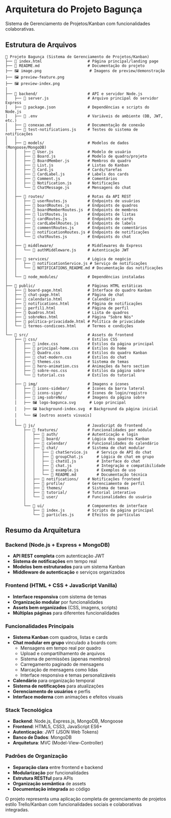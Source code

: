 # Arquitetura do Projeto Bagunça

Sistema de Gerenciamento de Projetos/Kanban com funcionalidades colaborativas.

## Estrutura de Arquivos

```
📁 Projeto Bagunça (Sistema de Gerenciamento de Projetos/Kanban)
├── 📄 index.html                    # Página principal/landing page
├── 📄 README.md                     # Documentação do projeto
├── 🖼️ image.png                     # Imagens de preview/demonstração
├── 🖼️ preview-feature.png
├── 🖼️ preview-index.png
│
├── 📁 backend/                      # API e servidor Node.js
│   ├── 📄 server.js                 # Arquivo principal do servidor Express
│   ├── 📄 package.json              # Dependências e scripts do Node.js
│   ├── 📄 .env                      # Variáveis de ambiente (DB, JWT, etc.)
│   ├── 📄 conexao.md                # Documentação de conexão
│   ├── 📄 test-notifications.js     # Testes do sistema de notificações
│   │
│   ├── 📁 models/                   # Modelos de dados (Mongoose/MongoDB)
│   │   ├── 📄 User.js               # Modelo de usuário
│   │   ├── 📄 Board.js              # Modelo de quadro/projeto
│   │   ├── 📄 BoardMember.js        # Membros do quadro
│   │   ├── 📄 List.js               # Listas do Kanban
│   │   ├── 📄 Card.js               # Cards/tarefas
│   │   ├── 📄 CardLabel.js          # Labels dos cards
│   │   ├── 📄 Comment.js            # Comentários
│   │   ├── 📄 Notification.js       # Notificações
│   │   └── 📄 ChatMessage.js        # Mensagens do chat
│   │
│   ├── 📁 routes/                   # Rotas da API REST
│   │   ├── 📄 userRoutes.js         # Endpoints de usuários
│   │   ├── 📄 boardRoutes.js        # Endpoints de quadros
│   │   ├── 📄 boardMemberRoutes.js  # Endpoints de membros
│   │   ├── 📄 listRoutes.js         # Endpoints de listas
│   │   ├── 📄 cardRoutes.js         # Endpoints de cards
│   │   ├── 📄 cardLabelRoutes.js    # Endpoints de labels
│   │   ├── 📄 commentRoutes.js      # Endpoints de comentários
│   │   ├── 📄 notificationRoutes.js # Endpoints de notificações
│   │   └── 📄 chatRoutes.js         # Endpoints do chat
│   │
│   ├── 📁 middleware/               # Middlewares do Express
│   │   └── 📄 authMiddleware.js     # Autenticação JWT
│   │
│   ├── 📁 services/                 # Lógica de negócio
│   │   ├── 📄 notificationService.js # Serviço de notificações
│   │   └── 📄 NOTIFICATIONS_README.md # Documentação das notificações
│   │
│   └── 📁 node_modules/             # Dependências instaladas
│
├── 📁 public/                       # Páginas HTML estáticas
│   ├── 📄 board-page.html           # Interface do quadro Kanban
│   ├── 📄 chat-page.html            # Página de chat
│   ├── 📄 calendario.html           # Calendário
│   ├── 📄 notifications.html        # Página de notificações
│   ├── 📄 perfil1.html              # Página de perfil
│   ├── 📄 Quadros.html              # Lista de quadros
│   ├── 📄 sobreNos.html             # Página "Sobre Nós"
│   ├── 📄 politica-privacidade.html # Política de privacidade
│   └── 📄 termos-condicoes.html     # Termos e condições
│
└── 📁 src/                          # Assets do frontend
    ├── 📁 css/                      # Estilos CSS
    │   ├── 📄 index.css             # Estilos da página principal
    │   ├── 📄 principal-home.css    # Estilos do home
    │   ├── 📄 Quadro.css            # Estilos do quadro Kanban
    │   ├── 📄 chat-modern.css       # Estilos do chat
    │   ├── 📄 themes.css            # Sistema de temas
    │   ├── 📄 hero-animation.css    # Animações da hero section
    │   ├── 📄 sobre-nos.css         # Estilos da página sobre
    │   └── 📄 tutorial.css          # Estilos do tutorial
    │
    ├── 📁 img/                      # Imagens e ícones
    │   ├── 📁 icons-sidebar/        # Ícones da barra lateral
    │   ├── 📁 icons-sign/           # Ícones de login/registro
    │   ├── 📁 img-sobreNos/         # Imagens da página sobre
    │   ├── 🖼️ logo-bagunca.svg      # Logo principal
    │   ├── 🖼️ background-index.svg  # Background da página inicial
    │   └── 🖼️ [outros assets visuais]
    │
    └── 📁 js/                       # JavaScript do frontend
        ├── 📁 features/             # Funcionalidades por módulo
        │   ├── 📁 auth/             # Autenticação e login
        │   ├── 📁 board/            # Lógica dos quadros Kanban
        │   ├── 📁 calendar/         # Funcionalidades do calendário
        │   ├── 📁 chat/             # Sistema de chat modular
        │   │   ├── 📄 chatService.js    # Serviço de API do chat
        │   │   ├── 📄 groupChat.js      # Lógica de chat em grupo
        │   │   ├── 📄 chatUI.js         # Interface do chat
        │   │   ├── 📄 chat.js           # Integração e compatibilidade
        │   │   ├── 📄 example.js        # Exemplos de uso
        │   │   └── 📄 README.md         # Documentação técnica
        │   ├── 📁 notifications/    # Notificações frontend
        │   ├── 📁 profile/          # Gerenciamento de perfil
        │   ├── 📁 themes/           # Sistema de temas
        │   ├── 📁 tutorial/         # Tutorial interativo
        │   └── 📁 user/             # Funcionalidades do usuário
        │
        └── 📁 ui/                   # Componentes de interface
            ├── 📄 index.js          # Scripts da página principal
            └── 📄 particles.js      # Efeitos de partículas
```

## Resumo da Arquitetura

### Backend (Node.js + Express + MongoDB)
- **API REST completa** com autenticação JWT
- **Sistema de notificações** em tempo real
- **Modelos bem estruturados** para um sistema Kanban
- **Middleware de autenticação** e serviços organizados

### Frontend (HTML + CSS + JavaScript Vanilla)
- **Interface responsiva** com sistema de temas
- **Organização modular** por funcionalidades
- **Assets bem organizados** (CSS, imagens, scripts)
- **Múltiplas páginas** para diferentes funcionalidades

### Funcionalidades Principais
- **Sistema Kanban** com quadros, listas e cards
- **Chat modular em grupo** vinculado a boards com:
  - Mensagens em tempo real por quadro
  - Upload e compartilhamento de arquivos
  - Sistema de permissões (apenas membros)
  - Carregamento paginado de mensagens
  - Marcação de mensagens como lidas
  - Interface responsiva e temas personalizáveis
- **Calendário** para organização temporal
- **Sistema de notificações** para atualizações
- **Gerenciamento de usuários** e perfis
- **Interface moderna** com animações e efeitos visuais

### Stack Tecnológica
- **Backend**: Node.js, Express.js, MongoDB, Mongoose
- **Frontend**: HTML5, CSS3, JavaScript ES6+
- **Autenticação**: JWT (JSON Web Tokens)
- **Banco de Dados**: MongoDB
- **Arquitetura**: MVC (Model-View-Controller)

### Padrões de Organização
- **Separação clara** entre frontend e backend
- **Modularização** por funcionalidades
- **Estrutura RESTful** para APIs
- **Organização semântica** de assets
- **Documentação integrada** ao código

O projeto representa uma aplicação completa de gerenciamento de projetos estilo Trello/Kanban com funcionalidades sociais e colaborativas integradas.